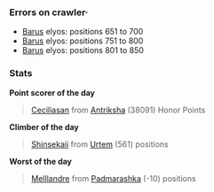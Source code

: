### Errors on crawler·
- [Barus](/#/ranking/Barus) elyos: positions 651 to 700
- [Barus](/#/ranking/Barus) elyos: positions 751 to 800
- [Barus](/#/ranking/Barus) elyos: positions 801 to 850


### Stats

**Point scorer of the day**
>[Ceciliasan](/#/character/Antriksha/608527) from [Antriksha](/#/ranking/Antriksha)  (38091) Honor Points


**Climber of the day**
>[Shinsekaii](/#/character/Urtem/1684358) from [Urtem](/#/ranking/Urtem)  (561) positions


**Worst of the day**
>[Melllandre](/#/character/Padmarashka/44362) from [Padmarashka](/#/ranking/Padmarashka)  (-10) positions


